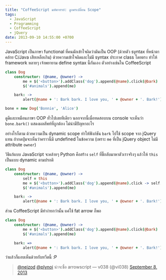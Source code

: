 ```yaml
---
title: "CoffeeScript มหัศจรรย์: ลูกศรเปลี่ยน Scope"
tags:
  - JavaScript
  - Programming
  - CoffeeScript
  - jQuery
date: 2013-09-10 14:55:00 +0700
---
```


JavaScript เป็นภาษา functional ที่คนมักเข้าใจผิดว่ามันเป็น OOP (ด้วยตัว syntax ที่หน้าตาคล้าย C/Java เสียเหลือเกิน) ด้วยความเข้าใจผิดและไม่มี syntax ประกาศ class โดยตรง ทำให้ framework หลายๆ เจ้าพยายาม define syntax นี้กันเอง ตัวอย่างเช่นใน CoffeeScript

``` coffeescript
class Dog
    constructor: (@name, @owner) ->
        me = $('<button>').addClass('dog').append(@name).click(@bark)
        $('#animals').append(me)

    bark: ->
        alert(@name + ': Bark bark. I love you, ' + @owner + '. Bark!')

bone = new Dog('Bonnie', 'Alice')
```

ดูดีและเหมือนภาษา OOP ทั่วไปเลยทีเดียว นอกจากนี้เมื่อทดสอบบน console จะเห็นว่า `bone.bark()` แสดงผลลัพท์ที่ถูกต้อง ไม่น่ามีปัญหาอะไร

อย่างไรก็ตาม ด้วยความเป็น dynamic scope ทำให้ฟังก์ชัน `bark` ไปใช้ scope จาก jQuery แทน ถ้ากดปุ่มจะเห็นว่าคราวนี้มี undefined ในข้อความ (เพราะ `me` ที่เป็น jQuery object ไม่มี attribute `owner`)

วิธีแก้แบบ JavaScript จะคล้ายๆ Python คือสร้าง `self` ที่ชี้กลับมาหาตัวเราจริงๆ แล้วให้ `this` เป็นแบบ dynamic ตามปรกติ

``` coffeescript
class Dog
    constructor: (@name, @owner) ->
        self = this
        me = $('<button>').addClass('dog').append(@name).click -> self.bark()
        $('#animals').append(me)

    bark: ->
        alert(@name + ': Bark bark. I love you, ' + @owner + '. Bark!')
```

ส่วน CoffeeScript มีท่าง่ายกว่านั้น แค่ใช้ fat arrow ก็พอ

``` coffeescript
class Dog
    constructor: (@name, @owner) ->
        me = $('<button>').addClass('dog').append(@name).click(@bark)
        $('#animals').append(me)

    bark: =>
        alert(@name + ': Bark bark. I love you, ' + @owner + '. Bark!')
```

ว่าแล้วก็แอบเห็นด้วยกับทวีตนี้ :P

<blockquote class="twitter-tweet"><a href="https://twitter.com/neizod">@neizod</a> <a href="https://twitter.com/plynoi">@plynoi</a> น่าจะชื่อ arrowscript
— v038 (@vi038) <a href="https://twitter.com/vi038/statuses/376763260386566144">September 8, 2013</a></blockquote>
<script async src="//platform.twitter.com/widgets.js" charset="utf-8"></script>
